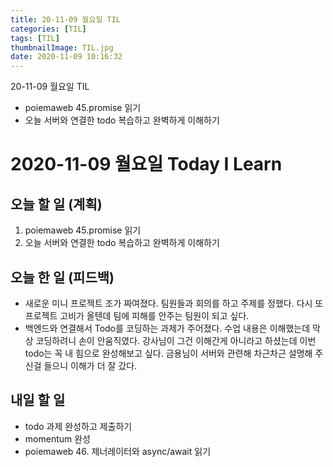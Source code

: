 ```yaml
---
title: 20-11-09 월요일 TIL
categories: [TIL]
tags: [TIL]
thumbnailImage: TIL.jpg
date: 2020-11-09 10:16:32
---
```


<!-- more -->
20-11-09 월요일 TIL
- poiemaweb 45.promise 읽기
- 오늘 서버와 연결한 todo 복습하고 완벽하게 이해하기
 <!-- excerpt -->

# 2020-11-09 월요일 Today I Learn

## 오늘 할 일 (계획)

1. poiemaweb 45.promise 읽기
2. 오늘 서버와 연결한 todo 복습하고 완벽하게 이해하기

## 오늘 한 일 (피드백)

- 새로운 미니 프로젝트 조가 짜여졌다. 팀원들과 회의를 하고 주제를 정했다. 다시 또 프로젝트 고비가 올텐데 팀에 피해를 안주는 팀원이 되고 싶다.
- 백엔드와 연결해서 Todo를 코딩하는 과제가 주어졌다. 수업 내용은 이해했는데 막상 코딩하려니 손이 안움직였다. 강사님이 그건 이해간게 아니라고 하셨는데 이번 todo는 꼭 내 힘으로 완성해보고 싶다. 금용님이 서버와 관련해 차근차근 설명해 주신걸 들으니 이해가 더 잘 갔다. 

## 내일 할 일

- todo 과제 완성하고 제출하기
- momentum 완성
- poiemaweb 46. 제너레이터와 async/await 읽기